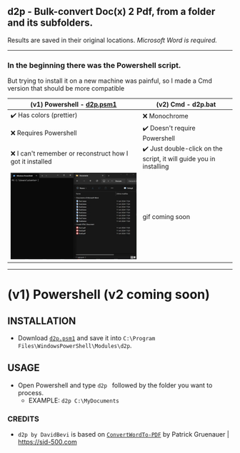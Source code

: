 ## d2p - Bulk-convert Doc(x) 2 Pdf, from a folder and its subfolders.
Results are saved in their original locations. *Microsoft Word is required.*

-----

### In the beginning there was the Powershell script.
But trying to install it on a new machine was painful, so I made a Cmd version that should be more compatible

| (v1) Powershell - [d2p.psm1](https://github.com/DavidBevi/d2p/releases/download/v1/d2p.psm1) | (v2) Cmd - d2p.bat |
|-|-|
|✔️ Has colors (prettier)|❌ Monochrome|
|❌ Requires Powershell|✔️ Doesn't require Powershell|
|❌ I can't remember or reconstruct how I got it installed|✔️ Just double-click on the script, it will guide you in installing|
|![image](https://github.com/DavidBevi/d2p/blob/main/2dp_demo.gif?raw=true)| gif coming soon |

-----

# (v1) Powershell (v2 coming soon)

## INSTALLATION
- Download [`d2p.psm1`](https://github.com/DavidBevi/d2p/releases/download/v1/d2p.psm1) and save it into `C:\Program Files\WindowsPowerShell\Modules\d2p`.

## USAGE
- Open Powershell and type `d2p ` followed by the folder you want to process.
  - EXAMPLE: `d2p C:\MyDocuments`

### CREDITS 
- `d2p by DavidBevi` is based on [`ConvertWordTo-PDF`](https://sid-500.com/2020/10/20/powershell-convert-word-documentes-to-pdf-documents/) by Patrick Gruenauer | https://sid-500.com
